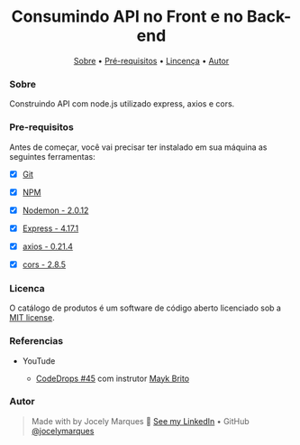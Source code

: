 
<h1 align="center"> Consumindo API no Front e no Back-end </h1>

<p align="center">
    <a href="#sobre">Sobre</a> • 
    <a href="#pre-requisitos">Pré-requisitos</a> • 
    <a href="#licenca">Lincença</a> • 
    <a href="#autor">Autor</a> 
</p>

### Sobre

Construindo API com node.js utilizado express, axios e cors.




### Pre-requisitos
Antes de começar, você vai precisar ter instalado em sua máquina as seguintes ferramentas:

- [x] [Git](https://git-scm.com/)
- [x] [NPM](https://www.npmjs.com/)
- [x] [Nodemon - 2.0.12](https://www.npmjs.com/package/)
- [x] [Express - 4.17.1](https://expressjs.com/pt-br/)
- [x] [axios - 0.21.4](https://expressjs.com/pt-br/)
- [x] [cors - 2.8.5](https://expressjs.com/pt-br/)


### Licenca

O catálogo de produtos é um software de código aberto licenciado sob a [MIT license](http://opensource.org/licenses/MIT).

### Referencias

- YouTude

    - [CodeDrops #45](https://www.youtube.com/watch?v=vYlz3SmNXQQ&t=460s) com instrutor [Mayk Brito](https://www.youtube.com/c/MaykBrito)


### Autor

> Made with by Jocely Marques 👋 [See my LinkedIn](https://www.linkedin.com/in/jocelymarques/) • GitHub [@jocelymarques](https://github.com/jocelymarques)